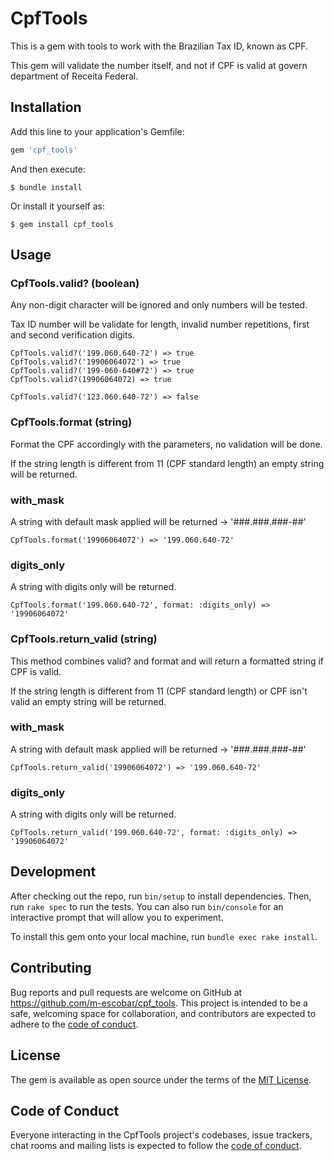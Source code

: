 # CpfTools

This is a gem with tools to work with the Brazilian Tax ID, known as CPF.

This gem will validate the number itself, and not if CPF is valid at govern department of Receita Federal.

## Installation

Add this line to your application's Gemfile:

```ruby
gem 'cpf_tools'
```

And then execute:

    $ bundle install

Or install it yourself as:

    $ gem install cpf_tools

## Usage

### CpfTools.valid? (boolean)
Any non-digit character will be ignored and only numbers will be tested.

Tax ID number will be validate for length, invalid number repetitions, first and second verification digits.

    CpfTools.valid?('199.060.640-72') => true
    CpfTools.valid?('19906064072') => true
    CpfTools.valid?('199-060-640#72') => true
    CpfTools.valid?(19906064072) => true

    CpfTools.valid?('123.060.640-72') => false


### CpfTools.format (string)
Format the CPF accordingly with the parameters, no validation will be done.

If the string length is different from 11 (CPF standard length) an empty string will be returned.

### with_mask
A string with default mask applied will be returned -> '###.###.###-##'

    CpfTools.format('19906064072') => '199.060.640-72'

### digits_only
A string with digits only will be returned.

    CpfTools.format('199.060.640-72', format: :digits_only) => '19906064072'


### CpfTools.return_valid (string)
This method combines valid? and format and will return a formatted string if CPF is valid.

If the string length is different from 11 (CPF standard length) or CPF isn't valid an empty string will be returned.

### with_mask
A string with default mask applied will be returned -> '###.###.###-##'

    CpfTools.return_valid('19906064072') => '199.060.640-72'

### digits_only
A string with digits only will be returned.

    CpfTools.return_valid('199.060.640-72', format: :digits_only) => '19906064072'


## Development

After checking out the repo, run `bin/setup` to install dependencies. Then, run `rake spec` to run the tests. You can also run `bin/console` for an interactive prompt that will allow you to experiment.

To install this gem onto your local machine, run `bundle exec rake install`.


## Contributing

Bug reports and pull requests are welcome on GitHub at https://github.com/m-escobar/cpf_tools. This project is intended to be a safe, welcoming space for collaboration, and contributors are expected to adhere to the [code of conduct](https://github.com/m-escobar/cpf_tools/blob/master/CODE_OF_CONDUCT.md).

## License

The gem is available as open source under the terms of the [MIT License](https://opensource.org/licenses/MIT).

## Code of Conduct

Everyone interacting in the CpfTools project's codebases, issue trackers, chat rooms and mailing lists is expected to follow the [code of conduct](https://github.com/m-escobar/cpf_tools/blob/master/CODE_OF_CONDUCT.md).
